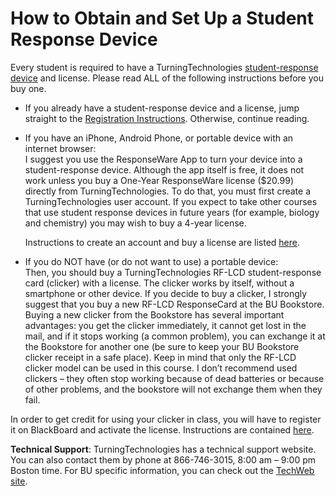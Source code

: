 # How to Obtain and Set Up a Student Response Device

Every student is required to have a TurningTechnologies [student-response device](device.html) and license. Please read ALL of the following instructions before you buy one.

- If you already have a student-response device and a license, jump straight to the [Registration Instructions](clickerreg.html). Otherwise, continue reading.

- If you have an iPhone, Android Phone, or portable device with an internet browser:  
	I suggest you use the ResponseWare App to turn your device into a student-response device. Although the app itself is free, it does not work unless you buy a One-Year ResponseWare license ($20.99) directly from TurningTechnologies. To do that, you must first create a TurningTechnologies user account. If you expect to take other courses that use student response devices in future years (for example, biology and chemistry) you may wish to buy a 4-year license.

	Instructions to create an account and buy a license are listed [here](clickerreg.html).

- If you do NOT have (or do not want to use) a portable device:  
	Then, you should buy a TurningTechnologies RF-LCD student-response card (clicker) with a license. The clicker works by itself, without a smartphone or other device. If you decide to buy a clicker, I strongly suggest that you buy a new RF-LCD ResponseCard at the BU Bookstore. Buying a new clicker from the Bookstore has several important advantages: you get the clicker immediately, it cannot get lost in the mail, and if it stops working (a common problem), you can exchange it at the Bookstore for another one (be sure to keep your BU Bookstore clicker receipt in a safe place). Keep in mind that only the RF-LCD clicker model can be used in this course. I don’t recommend used clickers – they often stop working because of dead batteries or because of other problems, and the bookstore will not exchange them when they fail.

In order to get credit for using your clicker in class, you will have to register it on BlackBoard and activate the license. Instructions are contained [here](clickerreg.html).

**Technical Support**:
TurningTechnologies has a technical support website.  You can also contact them by phone at 866-746-3015, 8:00 am – 9:00 pm Boston time.
For BU specific information, you can check out the [TechWeb site](http://www.bu.edu/tech/services/teaching/classroom/audience-response/).